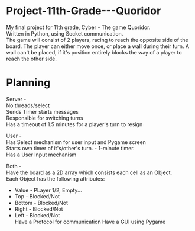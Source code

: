 # Project-11th-Grade---Quoridor
My final project for 11th grade, Cyber - The game Quoridor.  
Written in Python, using Socket communication.  
The game will consist of 2 players, racing to reach the opposite side of the board. The player can either move once, or place a wall during their turn. A wall can't be placed, if it's position entirely blocks the way of a player to reach the other side.  

# Planning
Server -  
No threads/select  
Sends Timer starts messages  
Responsible for switching turns  
Has a timeout of 1.5 minutes for a player's turn to resign  

User -  
Has Select mechanism for user input and Pygame screen  
Starts own timer of it's/other's turn. - 1-minute timer.  
Has a User Input mechanism  

Both -  
Have the board as a 2D array which consists each cell as an Object.  
Each Object has the following attributes:
* Value - PLayer 1/2, Empty...
* Top - Blocked/Not
* Bottom - Blocked/Not
* Right - Blocked/Not
* Left - Blocked/Not  
Have a Protocol for communication
Have a GUI using Pygame


